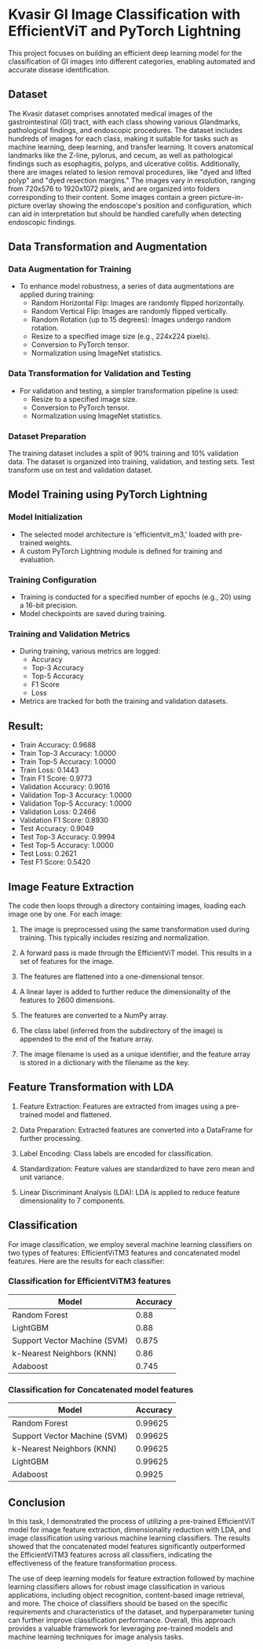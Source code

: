 # Kvasir GI Image Classification with EfficientViT and PyTorch Lightning

This project focuses on building an efficient deep learning model for the classification of GI images into different categories, enabling automated and accurate disease identification.

## Dataset
The Kvasir dataset comprises annotated medical images of the gastrointestinal (GI) tract, with each class showing various Glandmarks, pathological findings, and endoscopic procedures. The dataset includes hundreds of images for each class, making it suitable for tasks such as machine learning, deep learning, and transfer learning. It covers anatomical landmarks like the Z-line, pylorus, and cecum, as well as pathological findings such as esophagitis, polyps, and ulcerative colitis. Additionally, there are images related to lesion removal procedures, like "dyed and lifted polyp" and "dyed resection margins." The images vary in resolution, ranging from 720x576 to 1920x1072 pixels, and are organized into folders corresponding to their content. Some images contain a green picture-in-picture overlay showing the endoscope's position and configuration, which can aid in interpretation but should be handled carefully when detecting endoscopic findings.

## Data Transformation and Augmentation
### Data Augmentation for Training
- To enhance model robustness, a series of data augmentations are applied during training:
  - Random Horizontal Flip: Images are randomly flipped horizontally.
  - Random Vertical Flip: Images are randomly flipped vertically.
  - Random Rotation (up to 15 degrees): Images undergo random rotation.
  - Resize to a specified image size (e.g., 224x224 pixels).
  - Conversion to PyTorch tensor.
  - Normalization using ImageNet statistics.

### Data Transformation for Validation and Testing
- For validation and testing, a simpler transformation pipeline is used:
  - Resize to a specified image size.
  - Conversion to PyTorch tensor.
  - Normalization using ImageNet statistics.

### Dataset Preparation
The training dataset includes a split of 90% training and 10% validation data. The dataset is organized into training, validation, and testing sets. Test transform use on test and validation dataset.

## Model Training using PyTorch Lightning
### Model Initialization
- The selected model architecture is 'efficientvit_m3,' loaded with pre-trained weights.
- A custom PyTorch Lightning module is defined for training and evaluation.

### Training Configuration
- Training is conducted for a specified number of epochs (e.g., 20) using a 16-bit precision.
- Model checkpoints are saved during training.

### Training and Validation Metrics
- During training, various metrics are logged:
  - Accuracy
  - Top-3 Accuracy
  - Top-5 Accuracy
  - F1 Score
  - Loss
- Metrics are tracked for both the training and validation datasets.

## Result:
- Train Accuracy: 0.9688
- Train Top-3 Accuracy: 1.0000
- Train Top-5 Accuracy: 1.0000
- Train Loss: 0.1443
- Train F1 Score: 0.9773
- Validation Accuracy: 0.9016
- Validation Top-3 Accuracy: 1.0000
- Validation Top-5 Accuracy: 1.0000
- Validation Loss: 0.2466
- Validation F1 Score: 0.8930
- Test Accuracy: 0.9049
- Test Top-3 Accuracy: 0.9994
- Test Top-5 Accuracy: 1.0000
- Test Loss: 0.2621
- Test F1 Score: 0.5420


## Image Feature Extraction

The code then loops through a directory containing images, loading each image one by one. For each image:

1. The image is preprocessed using the same transformation used during training. This typically includes resizing and normalization.

2. A forward pass is made through the EfficientViT model. This results in a set of features for the image.

3. The features are flattened into a one-dimensional tensor.

4. A linear layer is added to further reduce the dimensionality of the features to 2600 dimensions.

5. The features are converted to a NumPy array.

6. The class label (inferred from the subdirectory of the image) is appended to the end of the feature array.

7. The image filename is used as a unique identifier, and the feature array is stored in a dictionary with the filename as the key.

## Feature Transformation with LDA

1. Feature Extraction: Features are extracted from images using a pre-trained model and flattened.

2. Data Preparation: Extracted features are converted into a DataFrame for further processing.

3. Label Encoding: Class labels are encoded for classification.

4. Standardization: Feature values are standardized to have zero mean and unit variance.

5. Linear Discriminant Analysis (LDA): LDA is applied to reduce feature dimensionality to 7 components.

## Classification
For image classification, we employ several machine learning classifiers on two types of features: EfficientViTM3 features and concatenated model features. Here are the results for each classifier:

### Classification for EfficientViTM3 features

| Model                       | Accuracy   |
|-----------------------------|------------|
| Random Forest               | 0.88       |
| LightGBM                    | 0.88       |
| Support Vector Machine (SVM)| 0.875      |
| k-Nearest Neighbors (KNN)   | 0.86       |
| Adaboost                    | 0.745      |

### Classification for Concatenated model features

| Model                       | Accuracy   |
|-----------------------------|------------|
| Random Forest               | 0.99625    |
| Support Vector Machine (SVM)| 0.99625    |
| k-Nearest Neighbors (KNN)   | 0.99625    |
| LightGBM                    | 0.99625    |
| Adaboost                    | 0.9925     |

## Conclusion
In this task, I demonstrated the process of utilizing a pre-trained EfficientViT model for image feature extraction, dimensionality reduction with LDA, and image classification using various machine learning classifiers. The results showed that the concatenated model features significantly outperformed the EfficientViTM3 features across all classifiers, indicating the effectiveness of the feature transformation process.

The use of deep learning models for feature extraction followed by machine learning classifiers allows for robust image classification in various applications, including object recognition, content-based image retrieval, and more. The choice of classifiers should be based on the specific requirements and characteristics of the dataset, and hyperparameter tuning can further improve classification performance. Overall, this approach provides a valuable framework for leveraging pre-trained models and machine learning techniques for image analysis tasks.
